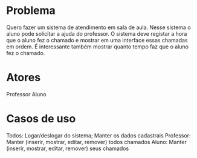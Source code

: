 # Problema
Quero fazer um sistema de atendimento em sala de aula. Nesse sistema o aluno pode solicitar a ajuda do professor.
O sistema deve registar a hora que o aluno fez o chamado e mostrar em uma interface essas chamadas em ordem. É interessante também mostrar quanto tempo faz que o aluno fez o chamado.

# Atores
Professor
Aluno

# Casos de uso
Todos: Logar/deslogar do sistema; Manter os dados cadastrais
Professor: Manter (inserir, mostrar, editar, remover) todos chamados
Aluno: Manter (inserir, mostrar, editar, remover) seus chamados
